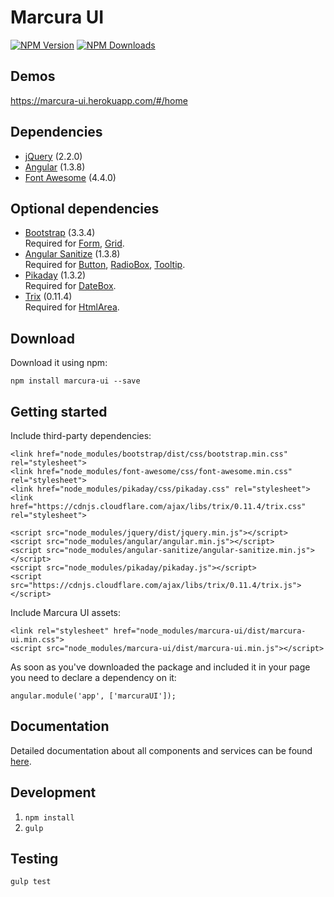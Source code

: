 [npm-image]: https://img.shields.io/npm/v/marcura-ui.svg
[npm-url]: https://npmjs.org/package/marcura-ui
[downloads-image]: https://img.shields.io/npm/dm/marcura-ui.svg

# Marcura UI

[![NPM Version][npm-image]][npm-url]
[![NPM Downloads][downloads-image]][npm-url]

## Demos
https://marcura-ui.herokuapp.com/#/home

## Dependencies
* [jQuery](https://jquery.com/) (2.2.0)
* [Angular](https://angularjs.org/) (1.3.8)
* [Font Awesome](http://fontawesome.io/) (4.4.0)

## Optional dependencies
* [Bootstrap](http://getbootstrap.com/) (3.3.4)  
Required for [Form](../../wiki/form), [Grid](../../wiki/grid).
* [Angular Sanitize](https://www.npmjs.com/package/angular-sanitize) (1.3.8)  
Required for [Button](../../wiki/button), [RadioBox](../../wiki/radiobox), [Tooltip](../../wiki/tooltip).
* [Pikaday](https://github.com/dbushell/Pikaday) (1.3.2)  
Required for [DateBox](../../wiki/datebox).
* [Trix](https://github.com/basecamp/trix) (0.11.4)  
Required for [HtmlArea](../../wiki/htmlarea).

## Download
Download it using npm:

`npm install marcura-ui --save`

## Getting started

Include third-party dependencies:

```
<link href="node_modules/bootstrap/dist/css/bootstrap.min.css" rel="stylesheet">
<link href="node_modules/font-awesome/css/font-awesome.min.css" rel="stylesheet">
<link href="node_modules/pikaday/css/pikaday.css" rel="stylesheet">
<link href="https://cdnjs.cloudflare.com/ajax/libs/trix/0.11.4/trix.css" rel="stylesheet">
```

```
<script src="node_modules/jquery/dist/jquery.min.js"></script>
<script src="node_modules/angular/angular.min.js"></script>
<script src="node_modules/angular-sanitize/angular-sanitize.min.js"></script>
<script src="node_modules/pikaday/pikaday.js"></script>
<script src="https://cdnjs.cloudflare.com/ajax/libs/trix/0.11.4/trix.js"></script>
```

Include Marcura UI assets:

```
<link rel="stylesheet" href="node_modules/marcura-ui/dist/marcura-ui.min.css">
<script src="node_modules/marcura-ui/dist/marcura-ui.min.js"></script>
```

As soon as you've downloaded the package and included it in your page you need to declare a dependency on it:

```
angular.module('app', ['marcuraUI']);
```

## Documentation
Detailed documentation about all components and services can be found [here](../../wiki).

## Development

1. `npm install`
2. `gulp`

## Testing

`gulp test`
